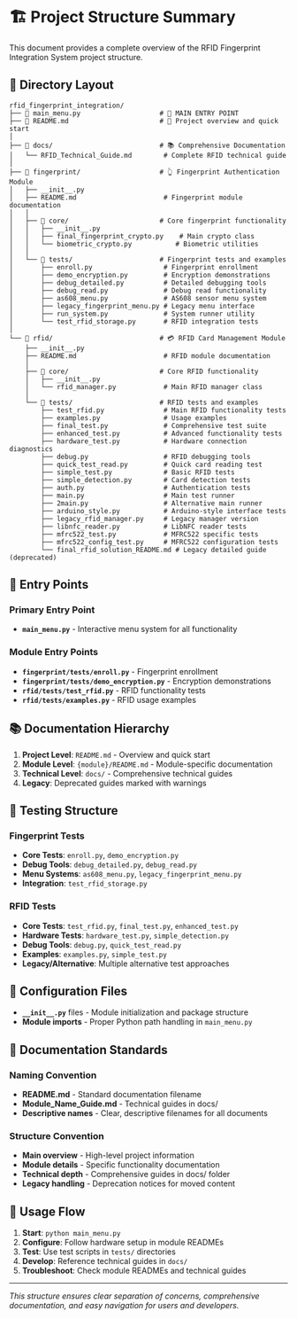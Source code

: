 # 🏗️ Project Structure Summary

This document provides a complete overview of the RFID Fingerprint Integration System project structure.

## 📂 Directory Layout

```
rfid_fingerprint_integration/
├── 📄 main_menu.py                    # 🎯 MAIN ENTRY POINT
├── 📄 README.md                       # 📖 Project overview and quick start
│
├── 📁 docs/                           # 📚 Comprehensive Documentation
│   └── RFID_Technical_Guide.md        # Complete RFID technical guide
│
├── 📁 fingerprint/                    # 👆 Fingerprint Authentication Module
│   ├── __init__.py
│   ├── README.md                      # Fingerprint module documentation
│   │
│   ├── 📁 core/                       # Core fingerprint functionality
│   │   ├── __init__.py
│   │   ├── final_fingerprint_crypto.py    # Main crypto class
│   │   └── biometric_crypto.py           # Biometric utilities
│   │
│   └── 📁 tests/                      # Fingerprint tests and examples
│       ├── enroll.py                  # Fingerprint enrollment
│       ├── demo_encryption.py         # Encryption demonstrations
│       ├── debug_detailed.py          # Detailed debugging tools
│       ├── debug_read.py              # Debug read functionality
│       ├── as608_menu.py              # AS608 sensor menu system
│       ├── legacy_fingerprint_menu.py # Legacy menu interface
│       ├── run_system.py              # System runner utility
│       └── test_rfid_storage.py       # RFID integration tests
│
└── 📁 rfid/                           # 💳 RFID Card Management Module
    ├── __init__.py
    ├── README.md                      # RFID module documentation
    │
    ├── 📁 core/                       # Core RFID functionality
    │   ├── __init__.py
    │   └── rfid_manager.py            # Main RFID manager class
    │
    └── 📁 tests/                      # RFID tests and examples
        ├── test_rfid.py               # Main RFID functionality tests
        ├── examples.py                # Usage examples
        ├── final_test.py              # Comprehensive test suite
        ├── enhanced_test.py           # Advanced functionality tests
        ├── hardware_test.py           # Hardware connection diagnostics
        ├── debug.py                   # RFID debugging tools
        ├── quick_test_read.py         # Quick card reading test
        ├── simple_test.py             # Basic RFID tests
        ├── simple_detection.py        # Card detection tests
        ├── auth.py                    # Authentication tests
        ├── main.py                    # Main test runner
        ├── 2main.py                   # Alternative main runner
        ├── arduino_style.py           # Arduino-style interface tests
        ├── legacy_rfid_manager.py     # Legacy manager version
        ├── libnfc_reader.py           # LibNFC reader tests
        ├── mfrc522_test.py            # MFRC522 specific tests
        ├── mfrc522_config_test.py     # MFRC522 configuration tests
        └── final_rfid_solution_README.md # Legacy detailed guide (deprecated)
```

## 🎯 Entry Points

### Primary Entry Point

- **`main_menu.py`** - Interactive menu system for all functionality

### Module Entry Points

- **`fingerprint/tests/enroll.py`** - Fingerprint enrollment
- **`fingerprint/tests/demo_encryption.py`** - Encryption demonstrations
- **`rfid/tests/test_rfid.py`** - RFID functionality tests
- **`rfid/tests/examples.py`** - RFID usage examples

## 📚 Documentation Hierarchy

1. **Project Level**: `README.md` - Overview and quick start
2. **Module Level**: `{module}/README.md` - Module-specific documentation
3. **Technical Level**: `docs/` - Comprehensive technical guides
4. **Legacy**: Deprecated guides marked with warnings

## 🧪 Testing Structure

### Fingerprint Tests

- **Core Tests**: `enroll.py`, `demo_encryption.py`
- **Debug Tools**: `debug_detailed.py`, `debug_read.py`
- **Menu Systems**: `as608_menu.py`, `legacy_fingerprint_menu.py`
- **Integration**: `test_rfid_storage.py`

### RFID Tests

- **Core Tests**: `test_rfid.py`, `final_test.py`, `enhanced_test.py`
- **Hardware Tests**: `hardware_test.py`, `simple_detection.py`
- **Debug Tools**: `debug.py`, `quick_test_read.py`
- **Examples**: `examples.py`, `simple_test.py`
- **Legacy/Alternative**: Multiple alternative test approaches

## 🔧 Configuration Files

- **`__init__.py`** files - Module initialization and package structure
- **Module imports** - Proper Python path handling in `main_menu.py`

## 📝 Documentation Standards

### Naming Convention

- **README.md** - Standard documentation filename
- **Module_Name_Guide.md** - Technical guides in docs/
- **Descriptive names** - Clear, descriptive filenames for all documents

### Structure Convention

- **Main overview** - High-level project information
- **Module details** - Specific functionality documentation
- **Technical depth** - Comprehensive guides in docs/ folder
- **Legacy handling** - Deprecation notices for moved content

## 🚀 Usage Flow

1. **Start**: `python main_menu.py`
2. **Configure**: Follow hardware setup in module READMEs
3. **Test**: Use test scripts in `tests/` directories
4. **Develop**: Reference technical guides in `docs/`
5. **Troubleshoot**: Check module READMEs and technical guides

---

_This structure ensures clear separation of concerns, comprehensive documentation, and easy navigation for users and developers._
